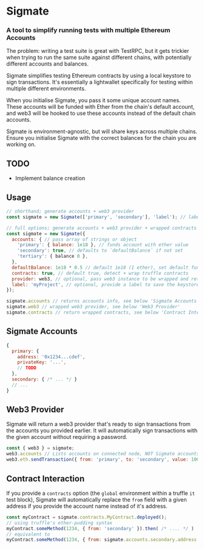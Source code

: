 # Sigmate

### A tool to simplify running tests with multiple Ethereum Accounts

The problem: writing a test suite is great with TestRPC, but it gets trickier when trying to run the same suite against different chains, with potentially different accounts and balances.

Sigmate simplifies testing Ethereum contracts by using a local keystore to sign transactions. It's essentially a lightwallet specifically for testing within multiple different environments.

When you initialise Sigmate, you pass it some unique account names. These accounts will be funded with Ether from the chain's default account, and web3 will be hooked to use these accounts instead of the default chain accounts.

Sigmate is environment-agnostic, but will share keys across multiple chains. Ensure you initialise Sigmate with the correct balances for the chain you are working on.

## TODO

* Implement balance creation

## Usage

```javascript
// shorthand; generate accounts + web3 provider
const sigmate = new Sigmate(['primary', 'secondary'], 'label'); // label is optional, namespaces to a given project

// full options; generate accounts + web3 provider + wrapped contracts (in truffle environment)
const sigmate = new Sigmate({
  accounts: { // pass array of strings or object
    'primary': { balance: 1e18 }, // funds account with ether value
    'secondary': true, // defaults to `defaultBalance` if not set
    'tertiary': { balance 0 },
  },
  defaultBalance: 1e18 * 0.5 // default 1e18 (1 ether), set default funding for all accounts
  contracts: true, // default true, detect + wrap truffle contracts
  provider: web3, // optional, pass web3 instance to be wrapped and returned
  label: 'myProject', // optional, provide a label to save the keystore, will be re-used between instantiations
});

sigmate.accounts // returns accounts info, see below 'Sigmate Accounts'
sigmate.web3 // wrapped web3 provider, see below 'Web3 Provider'
sigmate.contracts // return wrapped contracts, see below 'Contract Interaction'
```

## Sigmate Accounts

```javascript
{
  primary: {
    address: '0x1234...cdef',
    privateKey: '...',
    // TODO
  },
  secondary: { /* ... */ }
  // ...
}
```

## Web3 Provider

Sigmate will return a web3 provider that's ready to sign transactions from the accounts you provided earlier. It will automatically sign transactions with the given account without requiring a password.

```javascript
const { web3 } = sigmate;
web3.accounts // Lists accounts on connected node, NOT Sigmate accounts
web3.eth.sendTransaction({ from: 'primary', to: 'secondary', value: 10000000 });
```

## Contract Interaction

If you provide a `contracts` option (the `global` environment within a truffle `it` test block), Sigmate will automatically replace the `from` field with a given address if you provide the account name instead of it's address.

```javascript
const myContract = sigmate.contracts.MyContract.deployed();
// using truffle's ether-pudding syntax
myContract.someMethod(1234, { from: 'secondary' }).then( /* .... */ )
// equivalent to
myContract.someMethod(1234, { from: sigmate.accounts.secondary.address }).then( /* .... */ )
```
